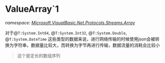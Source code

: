 ﻿# ValueArray`1
_namespace: <a href="#" onClick="load('/docs/Microsoft.VisualBasic.Net.Protocols.Streams.Array/index.md')">Microsoft.VisualBasic.Net.Protocols.Streams.Array</a>_

对于@``T:System.Int64``, @``T:System.Int32``, @``T:System.Double``, @``T:System.DateTime``
 这些类型的数据来说，进行网络传输的时候使用json会被转换为字符串，数据量比较大，而转换为字节再进行传输，数据流量的消耗会比较小

> 这个是定长的数组序列



